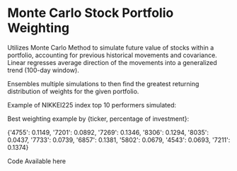 # Monte Carlo Stock Portfolio Weighting

Utilizes Monte Carlo Method to simulate future value of stocks within a portfolio, accounting for previous historical movements and covariance. Linear regresses average direction of the movements into a generalized trend (100-day window). 

Ensembles multiple simulations to then find the greatest returning distribution of weights for the given portfolio. 

Example of NIKKEI225 index top 10 performers simulated:



Best weighting example by {ticker, percentage of investment}: 

{'4755': 0.1149, '7201': 0.0892, '7269': 0.1346, '8306': 0.1294, '8035': 0.0437, '7733': 0.0739, '6857': 0.1381, '5802': 0.0679, '4543': 0.0693, '7211': 0.1374}

Code Available here